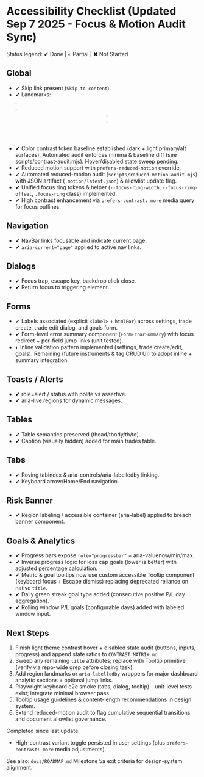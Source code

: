 # Accessibility Checklist (Updated Sep 7 2025 - Focus & Motion Audit Sync)

Status legend: ✔ Done | ◐ Partial | ✖ Not Started

## Global
- ✔ Skip link present (`Skip to content`).
- ✔ Landmarks: <main>, <nav>, <header>, <footer>.
- ✔ Color contrast token baseline established (dark + light primary/alt surfaces). Automated audit enforces minima & baseline diff (see scripts/contrast-audit.mjs). Hover/disabled state sweep pending.
- ✔ Reduced motion support with `prefers-reduced-motion` override.
- ✔ Automated reduced-motion audit (`scripts/reduced-motion-audit.mjs`) with JSON artifact (`.motion/latest.json`) & allowlist update flag.
- ✔ Unified focus ring tokens & helper (`--focus-ring-width`, `--focus-ring-offset`, `.focus-ring` class) implemented.
- ✔ High contrast enhancement via `prefers-contrast: more` media query for focus outlines.

## Navigation
- ✔ NavBar links focusable and indicate current page.
- ✔ `aria-current="page"` applied to active nav links.

## Dialogs
- ✔ Focus trap, escape key, backdrop click close.
- ✔ Return focus to triggering element.

## Forms
- ✔ Labels associated (explicit `<label>` + `htmlFor`) across settings, trade create, trade edit dialog, and goals form.
- ✔ Form-level error summary component (`FormErrorSummary`) with focus redirect + per-field jump links (unit tested).
- ◐ Inline validation pattern implemented (settings, trade create/edit, goals). Remaining (future instruments & tag CRUD UI) to adopt inline + summary integration.

## Toasts / Alerts
- ✔ role=alert / status with polite vs assertive.
- ✔ aria-live regions for dynamic messages.

## Tables
- ✔ Table semantics preserved (thead/tbody/th/td).
- ✔ Caption (visually hidden) added for main trades table.

## Tabs
- ✔ Roving tabindex & aria-controls/aria-labelledby linking.
- ✔ Keyboard arrow/Home/End navigation.

## Risk Banner
- ✔ Region labeling / accessible container (aria-label) applied to breach banner component.

## Goals & Analytics
- ✔ Progress bars expose `role="progressbar"` + aria-valuenow/min/max.
- ✔ Inverse progress logic for loss cap goals (lower is better) with adjusted percentage calculation.
- ✔ Metric & goal tooltips now use custom accessible Tooltip component (keyboard focus + Escape dismiss) replacing deprecated reliance on native `title`.
- ✔ Daily green streak goal type added (consecutive positive P/L day aggregation).
- ✔ Rolling window P/L goals (configurable days) added with labeled window input.

## Next Steps
1. Finish light theme contrast hover + disabled state audit (buttons, inputs, progress) and append state ratios to `CONTRAST_MATRIX.md`.
2. Sweep any remaining `title` attributes; replace with Tooltip primitive (verify via repo-wide grep before closing task).
3. Add region landmarks or `aria-labelledby` wrappers for major dashboard analytic sections + optional jump links.
4. Playwright keyboard e2e smoke (tabs, dialog, tooltip) – unit-level tests exist; integrate minimal browser pass.
5. Tooltip usage guidelines & content-length recommendations in design system.
6. Extend reduced-motion audit to flag cumulative sequential transitions and document allowlist governance.

Completed since last update:
- High-contrast variant toggle persisted in user settings (plus `prefers-contrast: more` media adjustments).

See also: `docs/ROADMAP.md` Milestone 5a exit criteria for design-system alignment.
